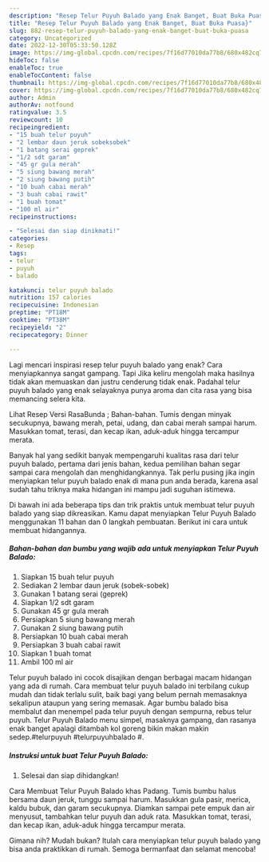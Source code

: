 ```yaml
---
description: "Resep Telur Puyuh Balado yang Enak Banget, Buat Buka Puasa}"
title: "Resep Telur Puyuh Balado yang Enak Banget, Buat Buka Puasa}"
slug: 882-resep-telur-puyuh-balado-yang-enak-banget-buat-buka-puasa
category: Uncategorized
date: 2022-12-30T05:33:50.128Z
image: https://img-global.cpcdn.com/recipes/7f16d77010da77b8/680x482cq70/telur-puyuh-balado-foto-resep-utama.jpg
hideToc: false
enableToc: true
enableTocContent: false
thumbnail: https://img-global.cpcdn.com/recipes/7f16d77010da77b8/680x482cq70/telur-puyuh-balado-foto-resep-utama.jpg
cover: https://img-global.cpcdn.com/recipes/7f16d77010da77b8/680x482cq70/telur-puyuh-balado-foto-resep-utama.jpg
author: Admin
authorAv: notfound
ratingvalue: 3.5
reviewcount: 10
recipeingredient:
- "15 buah telur puyuh"
- "2 lembar daun jeruk sobeksobek"
- "1 batang serai geprek"
- "1/2 sdt garam"
- "45 gr gula merah"
- "5 siung bawang merah"
- "2 siung bawang putih"
- "10 buah cabai merah"
- "3 buah cabai rawit"
- "1 buah tomat"
- "100 ml air"
recipeinstructions:

- "Selesai dan siap dinikmati!"
categories:
- Resep
tags:
- telur
- puyuh
- balado

katakunci: telur puyuh balado 
nutrition: 157 calories
recipecuisine: Indonesian
preptime: "PT18M"
cooktime: "PT38M"
recipeyield: "2"
recipecategory: Dinner

---
```



Lagi mencari inspirasi resep telur puyuh balado yang enak? Cara menyiapkannya sangat gampang. Tapi Jika keliru mengolah maka hasilnya tidak akan memuaskan dan justru cenderung tidak enak. Padahal telur puyuh balado yang enak selayaknya punya aroma dan cita rasa yang bisa memancing selera kita.


Lihat Resep Versi RasaBunda ; Bahan-bahan. Tumis dengan minyak secukupnya, bawang merah, petai, udang, dan cabai merah sampai harum. Masukkan tomat, terasi, dan kecap ikan, aduk-aduk hingga tercampur merata.

Banyak hal yang sedikit banyak mempengaruhi kualitas rasa dari telur puyuh balado, pertama dari jenis bahan, kedua pemilihan bahan segar sampai cara mengolah dan menghidangkannya. Tak perlu pusing jika ingin menyiapkan telur puyuh balado enak di mana pun anda berada, karena asal sudah tahu triknya maka hidangan ini mampu jadi suguhan istimewa.


Di bawah ini ada beberapa tips dan trik praktis untuk membuat telur puyuh balado yang siap dikreasikan. Kamu dapat menyiapkan Telur Puyuh Balado menggunakan 11 bahan dan 0 langkah pembuatan. Berikut ini cara untuk membuat hidangannya.

<!--inarticleads1-->

##### Bahan-bahan dan bumbu yang wajib ada untuk menyiapkan Telur Puyuh Balado:

1. Siapkan 15 buah telur puyuh
1. Sediakan 2 lembar daun jeruk (sobek-sobek)
1. Gunakan 1 batang serai (geprek)
1. Siapkan 1/2 sdt garam
1. Gunakan 45 gr gula merah
1. Persiapkan 5 siung bawang merah
1. Gunakan 2 siung bawang putih
1. Persiapkan 10 buah cabai merah
1. Persiapkan 3 buah cabai rawit
1. Siapkan 1 buah tomat
1. Ambil 100 ml air


Telur puyuh balado ini cocok disajikan dengan berbagai macam hidangan yang ada di rumah. Cara membuat telur puyuh balado ini terbilang cukup mudah dan tidak terlalu sulit, baik bagi yang belum pernah memasaknya sekalipun ataupun yang sering memasak. Agar bumbu balado bisa membalut dan menempel pada telur puyuh dengan sempurna, rebus telur puyuh. Telur Puyuh Balado menu simpel, masaknya gampang, dan rasanya enak banget apalagi ditambah kol goreng bikin makan makin sedep.#telurpuyuh #telurpuyuhbalado #. 

<!--inarticleads2-->

##### Instruksi untuk buat Telur Puyuh Balado:


1. Selesai dan siap dihidangkan!

Cara Membuat Telur Puyuh Balado khas Padang. Tumis bumbu halus bersama daun jeruk, tunggu sampai harum. Masukkan gula pasir, merica, kaldu bubuk, dan garam secukupnya. Diamkan sampai pete empuk dan air menyusut, tambahkan telur puyuh dan aduk rata. Masukkan tomat, terasi, dan kecap ikan, aduk-aduk hingga tercampur merata. 

Gimana nih? Mudah bukan? Itulah cara menyiapkan telur puyuh balado yang bisa anda praktikkan di rumah. Semoga bermanfaat dan selamat mencoba!
